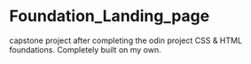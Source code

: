 # Foundation_Landing_page
capstone project after completing the odin project CSS &amp; HTML foundations. Completely built on my own.
